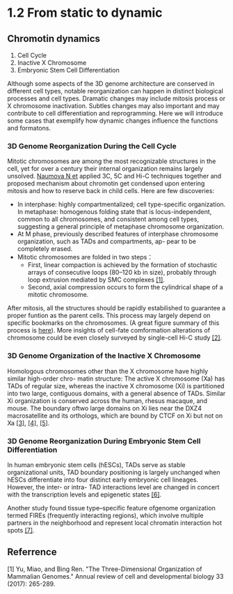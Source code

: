 # 1.2 From static to dynamic

## Chromotin dynamics

1. Cell Cycle
2. Inactive X Chromosome
3. Embryonic Stem Cell Differentiation

Although some aspects of the 3D genome architecture are conserved in different cell types, notable reorganization can happen in distinct biological processes and cell types. Dramatic changes may include mitosis process or X chromosome inactivation. Subtles changes may also important and may contribute to cell differentiation and reprogramming. Here we will introduce some cases that exemplify how dynamic changes influence the functions and formatons.

### 3D Genome Reorganization During the Cell Cycle

Mitotic chromosomes are among the most recognizable structures in the cell, yet for over a century their internal organization remains largely unsolved. [Naumova N et](https://www.ncbi.nlm.nih.gov/pubmed/24200812) applied 3C, 5C and Hi-C techniques together and proposed mechanism about chromotin get condensed upon entering mitosis and how to reserve back in child cells. Here are few discoveries:

* In interphase: highly compartmentalized; cell type-specific organization. In metaphase: homogenous folding state that is locus-independent, common to all chromosomes, and consistent among cell types, suggesting a general principle of metaphase chromosome organization.
* At M phase, previously described features of interphase chromosome organization, such as TADs and compartments, ap- pear to be completely erased.
* Mitotic chromosomes are folded in two steps： 
  * First, linear compaction is achieved by the formation of stochastic arrays of consecutive loops \(80–120 kb in size\), probably through loop extrusion mediated by SMC complexes [\[1\]](https://elifesciences.org/articles/14864).
  * Second, axial compression occurs to form the cylindrical shape of a mitotic chromosome.

After mitosis, all the structures should be rapidly estabilished to guarantee a proper funtion as the parent cells. This process may largely depend on specific bookmarks on the chromosomes. \(A great figure summary of this process is [here](https://epigeneticsandchromatin.biomedcentral.com/articles/10.1186/1756-8935-7-25#Fig1)\). More insights of cell-fate comformation alterations of chromosome could be even closely surveyed by single-cell Hi-C study [\[2\]](https://www.ncbi.nlm.nih.gov/pubmed/28682332).

### 3D Genome Organization of the Inactive X Chromosome 

Homologous chromosomes other than the X chromosome have highly similar high-order chro- matin structure: The active X chromosome \(Xa\) has TADs of regular size, whereas the inactive X chromosome \(Xi\) is partitioned into two large, contiguous domains, with a general absence of TADs. Similar Xi organization is conserved across the human, rhesus macaque, and mouse. The boundary oftwo large domains on Xi lies near the DXZ4 macrosatellite and its orthologs, which are bound by CTCF on Xi but not on Xa [\[3\]](http://www.pnas.org/content/113/31/E4504/tab-figures-data), [\[4\]](https://genomebiology.biomedcentral.com/articles/10.1186/gb-2012-13-8-r70), [\[5\]](https://www.ncbi.nlm.nih.gov/pubmed/25497547).

### 3D Genome Reorganization During Embryonic Stem Cell Differentiation

In human embryonic stem cells \(hESCs\), TADs serve as stable organizational units, TAD boundary positioning is largely unchanged when hESCs differentiate into four distinct early embryonic cell lineages. However, the inter- or intra- TAD interactions level are changed in concert with the transcription levels and epigenetic states [\[6\]](https://www.nature.com/articles/nature14222).

Another study found tissue type–specific feature ofgenome organization termed FIREs \(frequently interacting regions\), which involve multiple partners in the neighborhood and represent local chromatin interaction hot spots [\[7\]](https://www.ncbi.nlm.nih.gov/pubmed/27851967).

## Referrence

\[1\] Yu, Miao, and Bing Ren. "The Three-Dimensional Organization of Mammalian Genomes." Annual review of cell and developmental biology 33 \(2017\): 265-289.

